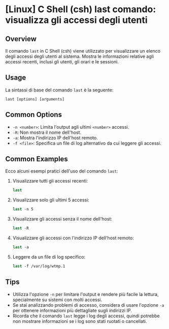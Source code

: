 # [Linux] C Shell (csh) last comando: visualizza gli accessi degli utenti

## Overview
Il comando `last` in C Shell (csh) viene utilizzato per visualizzare un elenco degli accessi degli utenti al sistema. Mostra le informazioni relative agli accessi recenti, inclusi gli utenti, gli orari e le sessioni.

## Usage
La sintassi di base del comando `last` è la seguente:

```
last [options] [arguments]
```

## Common Options
- `-n <number>`: Limita l'output agli ultimi `<number>` accessi.
- `-R`: Non mostra il nome dell'host.
- `-a`: Mostra l'indirizzo IP dell'host remoto.
- `-f <file>`: Specifica un file di log alternativo da cui leggere gli accessi.

## Common Examples
Ecco alcuni esempi pratici dell'uso del comando `last`:

1. Visualizzare tutti gli accessi recenti:
   ```csh
   last
   ```

2. Visualizzare solo gli ultimi 5 accessi:
   ```csh
   last -n 5
   ```

3. Visualizzare gli accessi senza il nome dell'host:
   ```csh
   last -R
   ```

4. Visualizzare gli accessi con l'indirizzo IP dell'host remoto:
   ```csh
   last -a
   ```

5. Leggere da un file di log specifico:
   ```csh
   last -f /var/log/wtmp.1
   ```

## Tips
- Utilizza l'opzione `-n` per limitare l'output e rendere più facile la lettura, specialmente su sistemi con molti accessi.
- Se stai analizzando problemi di accesso, considera di usare l'opzione `-a` per ottenere informazioni più dettagliate sugli indirizzi IP.
- Ricorda che il comando `last` legge i log degli accessi, quindi potrebbe non mostrare informazioni se i log sono stati ruotati o cancellati.
